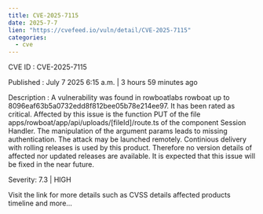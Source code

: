 ```yaml
--- 
title: CVE-2025-7115
date: 2025-7-7
lien: "https://cvefeed.io/vuln/detail/CVE-2025-7115"
categories:
  - cve
---
```


CVE ID : CVE-2025-7115

Published :  July 7
2025
6:15 a.m. | 3 hours
59 minutes ago

Description : A vulnerability was found in rowboatlabs rowboat up to 8096eaf63b5a0732edd8f812bee05b78e214ee97. It has been rated as critical. Affected by this issue is the function PUT of the file apps/rowboat/app/api/uploads/[fileId]/route.ts of the component Session Handler. The manipulation of the argument params leads to missing authentication. The attack may be launched remotely. Continious delivery with rolling releases is used by this product. Therefore
no version details of affected nor updated releases are available. It is expected that this issue will be fixed in the near future.

Severity: 7.3 | HIGH

Visit the link for more details
such as CVSS details
affected products
timeline
and more...

